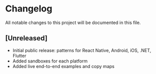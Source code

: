 # Changelog

All notable changes to this project will be documented in this file.

## [Unreleased]

- Initial public release: patterns for React Native, Android, iOS, .NET, Flutter
- Added sandboxes for each platform
- Added live end-to-end examples and copy maps

